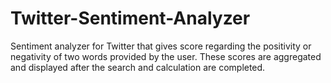 # Twitter-Sentiment-Analyzer

Sentiment analyzer for Twitter that gives score regarding the positivity or negativity of two words provided by the user. 
These scores are aggregated and displayed after the search and calculation are completed.
